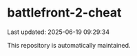 # battlefront-2-cheat

Last updated: 2025-06-19 09:29:34

This repository is automatically maintained.

